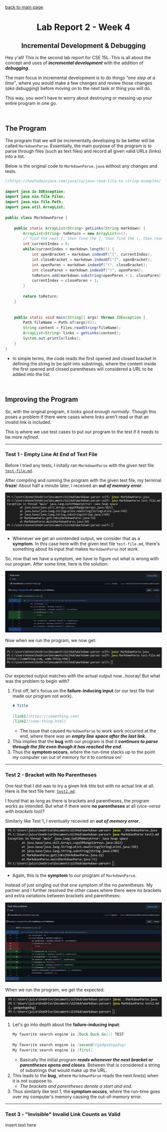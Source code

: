 [back to main page](https://kennethkietvuong.github.io/cse15l-lab-reports/)

<meta http-equiv="refresh" content="10">

<body>
      <h1 style="text-align:center">Lab Report 2 - Week 4</h1>
      <h2 style="text-align:center">Incremental Development & Debugging</h2>
   </body>

Hey y'all! This is the second lab report for CSE 15L. This is all about the concept and uses of ***incremental development*** with the addition of ***debugging***.

The main focus in incremental development is to do things *"one step at a time"*, where you would make a few changes and review those changes (*aka debugging*) before moving on to the next task or thing you will do.

This way, you won't have to worry about destroying or messing up your entire program in one go.

<p>&nbsp;</p>

## The Program

The program that we will be incrementally developing to be better will be called `MarkdownParse`. Essentially, the main purpose of the program is to parse through files (such as text files) and record all given valid URLs (links) into a list.

Below is the original code to `MarkdownParse.java` without any changes and tests.

```java
//https://howtodoinjava.com/java/io/java-read-file-to-string-examples/

import java.io.IOException;
import java.nio.file.Files;
import java.nio.file.Path;
import java.util.ArrayList;

public class MarkdownParse {

    public static ArrayList<String> getLinks(String markdown) {
        ArrayList<String> toReturn = new ArrayList<>();
        // find the next [, then find the ], then find the (, then read link upto next )
        int currentIndex = 0;
        while(currentIndex < markdown.length()) {
            int openBracket = markdown.indexOf("[", currentIndex);
            int closeBracket = markdown.indexOf("]", openBracket);
            int openParen = markdown.indexOf("(", closeBracket);
            int closeParen = markdown.indexOf(")", openParen);
            toReturn.add(markdown.substring(openParen + 1, closeParen));
            currentIndex = closeParen + 1;
        }

        return toReturn;
    }


    public static void main(String[] args) throws IOException {
        Path fileName = Path.of(args[0]);
        String content = Files.readString(fileName);
        ArrayList<String> links = getLinks(content);
	    System.out.println(links);
    }
}
```

* In simple terms, the code reads the first opened and closed bracket in defining the string to be split into substrings, where the content inside the first opened and closed parentheses will considered a URL to be added into the list.

<p>&nbsp;</p>

## Improving the Program
So, with the original program, it looks good enough *normally*. Though this poses a problem if there were cases where links aren't read or that an invalid link is included.

This is where we use test cases to put our program to the test if it needs to be more *refined*.

---

### Test 1 - Empty Line At End of Text File
Before I tried any tests, I initally ran `MarkdownParse` with the given test file [`test-file.md`](test-file.md).

After compiling and running the program with the given test file, my terminal **froze**! About half a minute later, I received an ***out of memory error***.

![Image](/lab-report-2-images/test1_nomemory_symptom.png)

* Whenever we get an unintended output, we consider that as a **symptom**. In this case here with the given text file `test-file.md`, there's something about its input that makes `MarkdownParse` *not work*.

So, now that we have a symptom, we have to figure out what is wrong with our program. After some time, here is the solution:

![Image](/lab-report-2-images/test1_fix.png)

Now when we run the program, we now get:

![Image](/lab-report-2-images/test1_output.png)

Our expected output matches with the actual output now...hooray! But what was the problem to begin with?
1. First off, let's focus on the **failure-inducing input** (or our test file that made our program not work).
    ```md
    # Title

    [link1](https://something.com)
    [link2](some-thing.html)

    ```
    * The issue that caused `MarkdownParse` to work work occurred at the end, where there was an ***empty line space after the last link***.
2. This implies that the **bug** with our program is that it ***continues to parse through the file even though it has reached the end***.
3. Thus the **symptom occurs**, where the run-time stacks up to the point my computer ran out of memory for it to continue on!

---

### Test 2 - Bracket with No Parentheses
One test that I did was to try a given link title but with no actual link at all. Here is the text file here: [`test2.md`](test2.md).

I found that as long as there is brackets and parentheses, the program works as intended. But what if there were **no parentheses** at all (*vice-versa with brackets too*)?

Similarly like Test 1, I eventually recevied an ***out of memory error***.

![Image](/lab-report-2-images/test2_nomemory_symptom.png)

* Again, this is the **symptom** to our program of `MarkdownParse`.

Instead of just singling out that one symptom of the no parentheses. My partner and I further resolved the other cases where there were no brackets and extra variations between brackets and parentheses:

![Image](/lab-report-2-images/test2_fix.png)

When we run the program, we get the expected:

![Image](/lab-report-2-images/test2_output.png)

1. Let's go into depth about the **failure-inducing input**:
    ```md
    My favorite search engine is [Duck Duck Go]() TEST

    My favorite search engine is [second](gadgadsgadsg)
    My favorite search engine is [first]
    ```
    * Basically the initial program ***reads whenever the next bracket or parentheses opens and closes***. Between that is considered a string of substrings that would make up the URL.
2. This leads to the **bug**, where `MarkdownParse` reads the next line(s) when it is not suppose to.
    * *The brackets and parentheses denote a start and end.*
3. Thus similarly like test 1, the **symptom occurs**, where the run-time goes over my computer's memory causing the out-of-memory error.

---

### Test 3 - "Invisible" Invalid Link Counts as Valid
insert text here